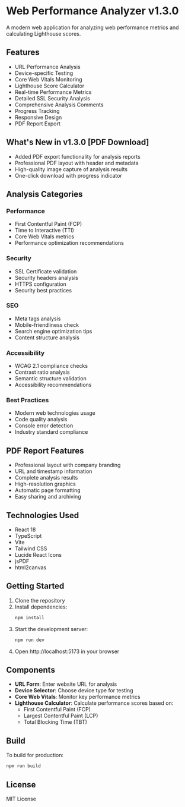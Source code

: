 # Web Performance Analyzer v1.3.0

A modern web application for analyzing web performance metrics and calculating Lighthouse scores.

## Features

- URL Performance Analysis
- Device-specific Testing
- Core Web Vitals Monitoring
- Lighthouse Score Calculator
- Real-time Performance Metrics
- Detailed SSL Security Analysis
- Comprehensive Analysis Comments
- Progress Tracking
- Responsive Design
- PDF Report Export

## What's New in v1.3.0 [PDF Download]
- Added PDF export functionality for analysis reports
- Professional PDF layout with header and metadata
- High-quality image capture of analysis results
- One-click download with progress indicator

## Analysis Categories

### Performance
- First Contentful Paint (FCP)
- Time to Interactive (TTI)
- Core Web Vitals metrics
- Performance optimization recommendations

### Security
- SSL Certificate validation
- Security headers analysis
- HTTPS configuration
- Security best practices

### SEO
- Meta tags analysis
- Mobile-friendliness check
- Search engine optimization tips
- Content structure analysis

### Accessibility
- WCAG 2.1 compliance checks
- Contrast ratio analysis
- Semantic structure validation
- Accessibility recommendations

### Best Practices
- Modern web technologies usage
- Code quality analysis
- Console error detection
- Industry standard compliance

## PDF Report Features
- Professional layout with company branding
- URL and timestamp information
- Complete analysis results
- High-resolution graphics
- Automatic page formatting
- Easy sharing and archiving

## Technologies Used

- React 18
- TypeScript
- Vite
- Tailwind CSS
- Lucide React Icons
- jsPDF
- html2canvas

## Getting Started

1. Clone the repository
2. Install dependencies:
   ```bash
   npm install
   ```
3. Start the development server:
   ```bash
   npm run dev
   ```
4. Open http://localhost:5173 in your browser

## Components

- **URL Form**: Enter website URL for analysis
- **Device Selector**: Choose device type for testing
- **Core Web Vitals**: Monitor key performance metrics
- **Lighthouse Calculator**: Calculate performance scores based on:
  - First Contentful Paint (FCP)
  - Largest Contentful Paint (LCP)
  - Total Blocking Time (TBT)

## Build

To build for production:
```bash
npm run build
```

## License

MIT License
